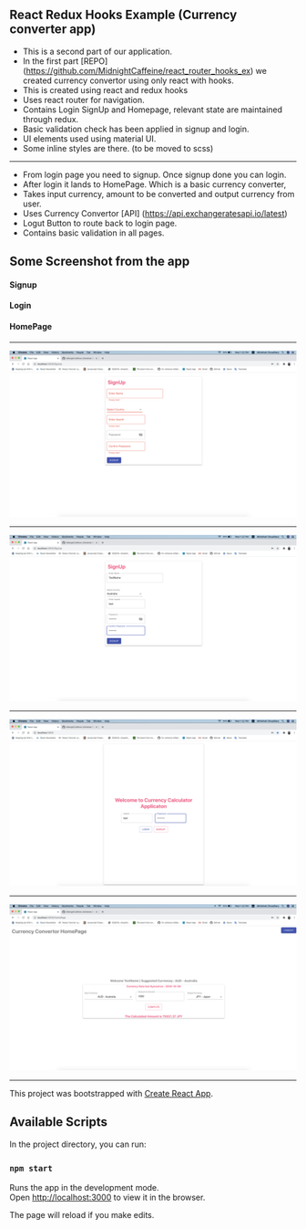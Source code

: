 
## React Redux Hooks Example (Currency converter app)

* This is a second part of our application.
* In the first part [REPO] (https://github.com/MidnightCaffeine/react_router_hooks_ex) we created currency convertor using only react with hooks.
* This is created using react and redux hooks
* Uses react router for navigation.
* Contains Login SignUp and Homepage, relevant state are maintained through redux.
* Basic validation check has been applied in signup and login.
* UI elements used using material UI.
* Some inline styles are there. (to be moved to scss)
-------------------------------------
* From login page you need to signup. Once signup done you can login.
* After login it lands to HomePage. Which is a basic currency converter,
* Takes input currency, amount to be converted and output currency from user.
* Uses Currency Convertor [API] (https://api.exchangeratesapi.io/latest)
* Logut Button to route back to login page.
* Contains basic validation in all pages.


## Some Screenshot from the app 

#### Signup
#### Login
#### HomePage
---------------------------------------

![image info](./screenshots/SignupVal.png)


---------------------------------------


![image info](./screenshots/Signup.png)


---------------------------------------


![image info](./screenshots/Login.png)


---------------------------------------


![image info](./screenshots/HomePage.png)


---------------------------------------


This project was bootstrapped with [Create React App](https://github.com/facebook/create-react-app).

## Available Scripts

In the project directory, you can run:

### `npm start`

Runs the app in the development mode.<br />
Open [http://localhost:3000](http://localhost:3000) to view it in the browser.

The page will reload if you make edits.<br />